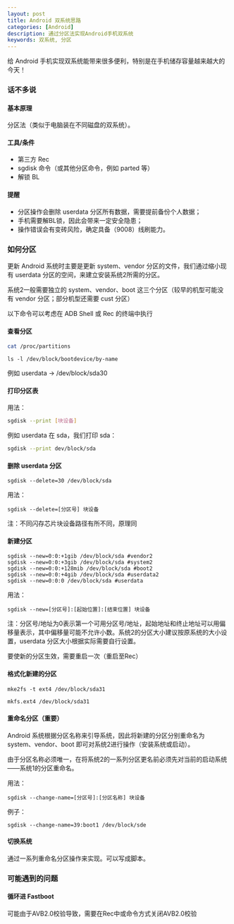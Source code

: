 ```yaml
---
layout: post
title: Android 双系统思路
categories: [Android]
description: 通过分区法实现Android手机双系统
keywords: 双系统, 分区
---
```


给 Android 手机实现双系统能带来很多便利，特别是在手机储存容量越来越大的今天！

### 话不多说

#### 基本原理

分区法（类似于电脑装在不同磁盘的双系统）。

#### 工具/条件

* 第三方 Rec
* sgdisk 命令（或其他分区命令，例如 parted 等）
* 解锁 BL

#### 提醒

* 分区操作会删除 userdata 分区所有数据，需要提前备份个人数据；
* 手机需要解BL锁，因此会带来一定安全隐患；
* 操作错误会有变砖风险，确定具备（9008）线刷能力。

### 如何分区

更新 Android 系统时主要是更新 system、vendor 分区的文件，我们通过缩小现有 userdata 分区的空间，来建立安装系统2所需的分区。

系统2一般需要独立的 system、vendor、boot 这三个分区（较早的机型可能没有 vendor 分区；部分机型还需要 cust 分区）

以下命令可以考虑在 ADB Shell 或 Rec 的终端中执行

#### 查看分区

```sh
cat /proc/partitions
```

```shell
ls -l /dev/block/bootdevice/by-name
```

例如 userdata -> /dev/block/sda30

#### 打印分区表

用法：

```sh
sgdisk --print [块设备]
```

例如 userdata 在 sda，我们打印 sda：

```sh
sgdisk --print dev/block/sda
```

#### 删除 userdata 分区

```shell
sgdisk --delete=30 /dev/block/sda
```

用法：

```shell
sgdisk --delete=[分区号] 块设备
```

注：不同闪存芯片块设备路径有所不同，原理同

####  新建分区

```shell
sgdisk --new=0:0:+1gib /dev/block/sda #vendor2
sgdisk --new=0:0:+3gib /dev/block/sda #system2
sgdisk --new=0:0:+128mib /dev/block/sda #boot2
sgdisk --new=0:0:+4gib /dev/block/sda #userdata2
sgdisk --new=0:0:0 /dev/block/sda #userdata
```

用法：

```shell
sgdisk --new=[分区号]:[起始位置]:[结束位置] 块设备
```

注：分区号/地址为0表示第一个可用分区号/地址，起始地址和终止地址可以用偏移量表示，其中偏移量可能不允许小数。系统2的分区大小建议按原系统的大小设置，userdata 分区大小根据实际需要自行设置。

要使新的分区生效，需要重启一次（重启至Rec）

#### 格式化新建的分区

```shell
mke2fs -t ext4 /dev/block/sda31
```

```sh
mkfs.ext4 /dev/block/sda31
```

#### 重命名分区（重要）

Android 系统根据分区名称来引导系统，因此将新建的分区分别重命名为 system、vendor、boot 即可对系统2进行操作（安装系统或启动）。

由于分区名称必须唯一，在将系统2的一系列分区更名前必须先对当前的启动系统——系统1的分区重命名。

用法：

```shell
sgdisk --change-name=[分区号]:[分区名称] 块设备
```

例子：

```shell
sgdisk --change-name=39:boot1 /dev/block/sde
```

#### 切换系统

通过一系列重命名分区操作来实现。可以写成脚本。

### 可能遇到的问题

#### 循环进 Fastboot

可能由于AVB2.0校验导致，需要在Rec中或命令方式关闭AVB2.0校验



